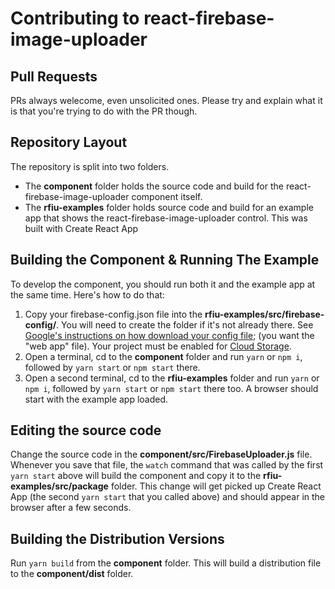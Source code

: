 # Contributing to react-firebase-image-uploader

## Pull Requests
PRs always welecome, even unsolicited ones.  Please try and explain what it is that you're trying to do with the PR though.

## Repository Layout
The repository is split into two folders.
- The **component** folder holds the source code and build for the react-firebase-image-uploader component itself.
- The **rfiu-examples** folder holds source code and build for an example app that shows the react-firebase-image-uploader control.  This was built with Create React App

## Building the Component & Running The Example
To develop the component, you should run both it and the example app at the same time.  Here's how to do that:

1. Copy your firebase-config.json file into the **rfiu-examples/src/firebase-config/**.  You will need to create the folder if it's not already there.  See [Google's instructions on how download your config file](https://support.google.com/firebase/answer/7015592?hl=en#web); (you want the "web app" file).   Your project must be enabled for [Cloud Storage](https://firebase.google.com/docs/storage/web/start).
1. Open a terminal, cd to the **component** folder and run `yarn` or `npm i`, followed by `yarn start` or `npm start` there.
1. Open a second terminal, cd to the **rfiu-examples** folder and run  `yarn` or `npm i`, followed by `yarn start` or `npm start` there too.  A browser should start with the example app loaded.

## Editing the source code
Change the source code in the **component/src/FirebaseUploader.js** file.   Whenever you save that file, the `watch` command that was called by the first `yarn start` above will build the component and copy it to the **rfiu-examples/src/package** folder.  This change will get picked up Create React App (the second `yarn start` that you called above) and should appear in the browser after a few seconds.

## Building the Distribution Versions
Run `yarn build` from the **component** folder.  This will build a distribution file to the **component/dist** folder.